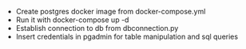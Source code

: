 - Create postgres docker image from docker-compose.yml
- Run it with docker-compose up -d
- Establish connection to db from dbconnection.py
- Insert credentials in pgadmin for table manipulation and sql queries 
